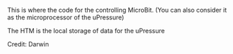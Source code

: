 This is where the code for the controlling MicroBit. (You can also consider it as the microprocessor of the uPressure)


The HTM is the local storage of data for the uPressure

Credit: Darwin
